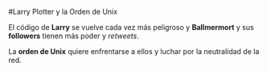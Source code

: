 #Larry Plotter y la Orden de Unix

El código de **Larry** se vuelve cada vez más peligroso y  **Ballmermort**
y sus **followers** tienen más poder y *retweets*.

La **orden de Unix** quiere enfrentarse a ellos y luchar por la neutralidad
de la red.
